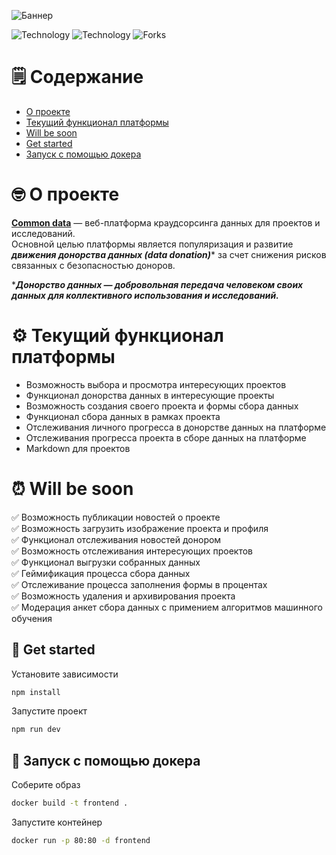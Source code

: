 ![Баннер](https://i.ibb.co/fXDPf45/Frame-97.png)  

![Technology](https://img.shields.io/badge/svelte-svelte--v3-orange) ![Technology](https://img.shields.io/badge/python-3.7-blue) ![Forks](https://img.shields.io/github/forks/common-data-team/common-data-app?style=social)

# 🗒 Содержание

* [О проекте](https://github.com/Common-Data-Team/common-data-app#-%D0%BE-%D0%BF%D1%80%D0%BE%D0%B5%D0%BA%D1%82%D0%B5)
* [Текущий функционал платформы](https://github.com/Common-Data-Team/common-data-app#%EF%B8%8F-%D1%82%D0%B5%D0%BA%D1%83%D1%89%D0%B8%D0%B9-%D1%84%D1%83%D0%BD%D0%BA%D1%86%D0%B8%D0%BE%D0%BD%D0%B0%D0%BB-%D0%BF%D0%BB%D0%B0%D1%82%D1%84%D0%BE%D1%80%D0%BC%D1%8B)
* [Will be soon](https://github.com/Common-Data-Team/common-data-app#-will-be-soon)
* [Get started](https://github.com/Common-Data-Team/common-data-app#-get-started)
* [Запуск с помощью докера](https://github.com/Common-Data-Team/common-data-app#-%D0%B7%D0%B0%D0%BF%D1%83%D1%81%D0%BA-%D1%81-%D0%BF%D0%BE%D0%BC%D0%BE%D1%89%D1%8C%D1%8E-%D0%B4%D0%BE%D0%BA%D0%B5%D1%80%D0%B0)

# 🤓 О проекте

**[Common data](https://commondata.ru/)** — веб-платформа краудсорсинга данных для проектов и исследований.  
Основной целью платформы является популяризация и развитие ***движения донорства данных (data donation)**** за счет снижения рисков связанных с безопасностью доноров. 

****Донорство данных — добровольная передача человеком своих данных для коллективного использования и исследований.***

# ⚙️ Текущий функционал платформы 

* Возможность выбора и просмотра интересующих проектов 
* Функционал донорства данных в интересующие проекты 
* Возможность создания своего проекта и формы сбора данных
* Функционал сбора данных в рамках проекта 
* Отслеживания личного прогресса в донорстве данных на платформе
* Отслеживания прогресса проекта в сборе данных на платформе 
* Markdown для проектов

# ⏰ Will be soon
   :white_check_mark: Возможность публикации новостей о проекте  
   :white_check_mark: Возможность загрузить изображение проекта и профиля  
   :white_check_mark: Функционал отслеживания новостей донором  
   :white_check_mark: Возможность отслеживания интересующих проектов  
   :white_check_mark: Функционал выгрузки собранных данных  
   :white_check_mark: Геймификация процесса сбора данных  
   :white_check_mark: Отслеживание процесса заполнения формы в процентах  
   :white_check_mark: Возможность удаления и архивирования проекта  
   :white_check_mark: Модерация анкет сбора данных с примением алгоритмов машинного обучения  

## 🚀 Get started

Установите зависимости

```bash
npm install
```
Запустите проект 

```bash
npm run dev
```

## 🐳 Запуск с помощью докера

Соберите образ
```bash
docker build -t frontend .
```

Запустите контейнер
```bash
docker run -p 80:80 -d frontend
```
